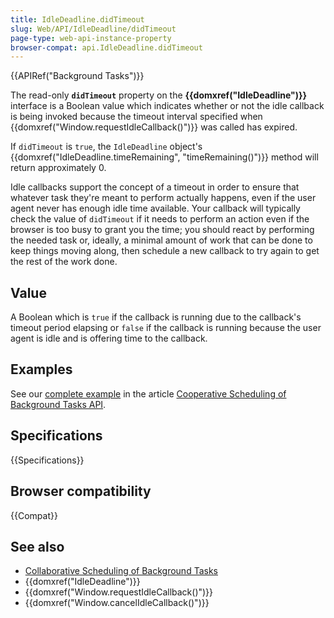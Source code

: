 ```yaml
---
title: IdleDeadline.didTimeout
slug: Web/API/IdleDeadline/didTimeout
page-type: web-api-instance-property
browser-compat: api.IdleDeadline.didTimeout
---
```


{{APIRef("Background Tasks")}}

The read-only **`didTimeout`** property on the
**{{domxref("IdleDeadline")}}** interface is a Boolean value which
indicates whether or not the idle callback is being invoked because the timeout interval
specified when {{domxref("Window.requestIdleCallback()")}} was called has expired.

If `didTimeout` is `true`, the `IdleDeadline` object's
{{domxref("IdleDeadline.timeRemaining", "timeRemaining()")}} method will return
approximately 0.

Idle callbacks support the concept of a timeout in order to ensure that whatever task
they're meant to perform actually happens, even if the user agent never has enough idle
time available. Your callback will typically check the value of `didTimeout`
if it needs to perform an action even if the browser is too busy to grant you the time;
you should react by performing the needed task or, ideally, a minimal amount of work
that can be done to keep things moving along, then schedule a new callback to try again
to get the rest of the work done.

## Value

A Boolean which is `true` if the callback is running due to the callback's
timeout period elapsing or `false` if the callback is running because the
user agent is idle and is offering time to the callback.

## Examples

See our [complete example](/en-US/docs/Web/API/Background_Tasks_API#example)
in the article [Cooperative Scheduling of Background Tasks API](/en-US/docs/Web/API/Background_Tasks_API).

## Specifications

{{Specifications}}

## Browser compatibility

{{Compat}}

## See also

- [Collaborative Scheduling of Background Tasks](/en-US/docs/Web/API/Background_Tasks_API)
- {{domxref("IdleDeadline")}}
- {{domxref("Window.requestIdleCallback()")}}
- {{domxref("Window.cancelIdleCallback()")}}
